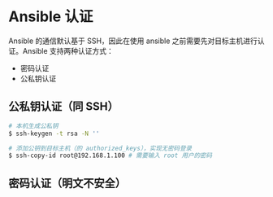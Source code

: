 # Ansible 认证

Ansible 的通信默认基于 SSH，因此在使用 ansible 之前需要先对目标主机进行认证。Ansible 支持两种认证方式：

* 密码认证
* 公私钥认证

## 公私钥认证（同 SSH）

```bash
# 本机生成公私钥
$ ssh-keygen -t rsa -N ''

# 添加公钥到目标主机（的 authorized_keys），实现无密码登录
$ ssh-copy-id root@192.168.1.100 # 需要输入 root 用户的密码
```

## 密码认证（明文不安全）
